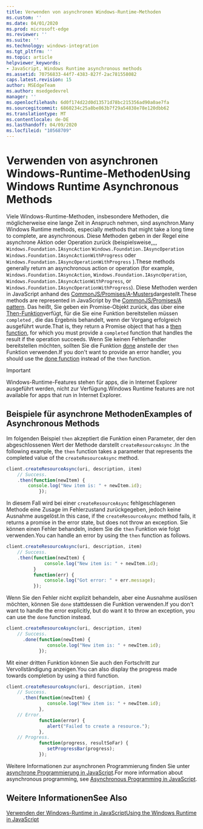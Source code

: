```yaml
---
title: Verwenden von asynchronen Windows-Runtime-Methoden
ms.custom: ''
ms.date: 04/01/2020
ms.prod: microsoft-edge
ms.reviewer: ''
ms.suite: ''
ms.technology: windows-integration
ms.tgt_pltfrm: ''
ms.topic: article
helpviewer_keywords:
- JavaScript, Windows Runtime asynchronous methods
ms.assetid: 70756833-44f7-4383-827f-2ac781558082
caps.latest.revision: 15
author: MSEdgeTeam
ms.author: msedgedevrel
manager: ''
ms.openlocfilehash: 6d0f174d22d0d13571d78bc215356ad90a0ae7fa
ms.sourcegitcommit: 6860234c25a8be863b7f29a54838e78e120dbb62
ms.translationtype: MT
ms.contentlocale: de-DE
ms.lasthandoff: 04/09/2020
ms.locfileid: "10568709"
---
```

# <span data-ttu-id="8fa3c-102">Verwenden von asynchronen Windows-Runtime-Methoden</span><span class="sxs-lookup"><span data-stu-id="8fa3c-102">Using Windows Runtime Asynchronous Methods</span></span>  

<span data-ttu-id="8fa3c-103">Viele Windows-Runtime-Methoden, insbesondere Methoden, die möglicherweise eine lange Zeit in Anspruch nehmen, sind asynchron.</span><span class="sxs-lookup"><span data-stu-id="8fa3c-103">Many Windows Runtime methods, especially methods that might take a long time to complete, are asynchronous.</span></span>  <span data-ttu-id="8fa3c-104">Diese Methoden geben in der Regel eine asynchrone Aktion oder Operation zurück (beispielsweise,,,, `Windows.Foundation.IAsyncAction` `Windows.Foundation.IAsyncOperation` `Windows.Foundation.IAsyncActionWithProgress` oder `Windows.Foundation.IAsyncOperationWithProgress` ).</span><span class="sxs-lookup"><span data-stu-id="8fa3c-104">These methods generally return an asynchronous action or operation (for example, `Windows.Foundation.IAsyncAction`, `Windows.Foundation.IAsyncOperation`, `Windows.Foundation.IAsyncActionWithProgress`, or `Windows.Foundation.IAsyncOperationWithProgress`).</span></span>  <span data-ttu-id="8fa3c-105">Diese Methoden werden in JavaScript anhand des [CommonJS/Promises/A-Musters][CommonjsWikiPromises]dargestellt.</span><span class="sxs-lookup"><span data-stu-id="8fa3c-105">These methods are represented in JavaScript by the [CommonJS/Promises/A pattern][CommonjsWikiPromises].</span></span>  <span data-ttu-id="8fa3c-106">Das heißt, Sie geben ein Promise-Objekt zurück, das über eine [Then-Funktion][PreviousVersionsWindowsAppsBr229728]verfügt, für die Sie eine Funktion bereitstellen müssen `completed` , die das Ergebnis behandelt, wenn der Vorgang erfolgreich ausgeführt wurde.</span><span class="sxs-lookup"><span data-stu-id="8fa3c-106">That is, they return a Promise object that has a [then function][PreviousVersionsWindowsAppsBr229728], for which you must provide a `completed` function that handles the result if the operation succeeds.</span></span>  <span data-ttu-id="8fa3c-107">Wenn Sie keinen Fehlerhandler bereitstellen möchten, sollten Sie die Funktion [done][PreviousVersionsWindowsAppsHr701079] anstelle der `then` Funktion verwenden.</span><span class="sxs-lookup"><span data-stu-id="8fa3c-107">If you don't want to provide an error handler, you should use the [done function][PreviousVersionsWindowsAppsHr701079] instead of the `then` function.</span></span>  

> [!IMPORTANT]
> <span data-ttu-id="8fa3c-108">Windows-Runtime-Features stehen für apps, die in Internet Explorer ausgeführt werden, nicht zur Verfügung.</span><span class="sxs-lookup"><span data-stu-id="8fa3c-108">Windows Runtime features are not available for apps that run in Internet Explorer.</span></span>  

## <span data-ttu-id="8fa3c-109">Beispiele für asynchrone Methoden</span><span class="sxs-lookup"><span data-stu-id="8fa3c-109">Examples of Asynchronous Methods</span></span>  

<span data-ttu-id="8fa3c-110">Im folgenden Beispiel `then` akzeptiert die Funktion einen Parameter, der den abgeschlossenen Wert der Methode darstellt `createResourceAsync` .</span><span class="sxs-lookup"><span data-stu-id="8fa3c-110">In the following example, the `then` function takes a parameter that represents the completed value of the `createResourceAsync` method.</span></span>  

```javascript
client.createResourceAsync(uri, description, item)
    // Success.
    .then(function(newItem) {
        console.log("New item is: " + newItem.id);
            });
```  

<span data-ttu-id="8fa3c-111">In diesem Fall wird bei einer `createResourceAsync` fehlgeschlagenen Methode eine Zusage im Fehlerzustand zurückgegeben, jedoch keine Ausnahme ausgelöst.</span><span class="sxs-lookup"><span data-stu-id="8fa3c-111">In this case, if the `createResourceAsync` method fails, it returns a promise in the error state, but does not throw an exception.</span></span>  <span data-ttu-id="8fa3c-112">Sie können einen Fehler behandeln, indem Sie die `then` Funktion wie folgt verwenden.</span><span class="sxs-lookup"><span data-stu-id="8fa3c-112">You can handle an error by using the `then` function as follows.</span></span>  

```javascript
client.createResourceAsync(uri, description, item)
    // Success.
    .then(function(newItem) {
              console.log("New item is: " + newItem.id);
          }
          function(err) {
              console.log("Got error: " + err.message);
          });
```  

<span data-ttu-id="8fa3c-113">Wenn Sie den Fehler nicht explizit behandeln, aber eine Ausnahme auslösen möchten, können Sie `done` stattdessen die Funktion verwenden.</span><span class="sxs-lookup"><span data-stu-id="8fa3c-113">If you don't want to handle the error explicitly, but do want it to throw an exception, you can use the `done` function instead.</span></span>  

```javascript
client.createResourceAsync(uri, description, item)
    // Success.
      .done(function(newItem) {
               console.log("New item is: " + newItem.id);
            });
```  

<span data-ttu-id="8fa3c-114">Mit einer dritten Funktion können Sie auch den Fortschritt zur Vervollständigung anzeigen.</span><span class="sxs-lookup"><span data-stu-id="8fa3c-114">You can also display the progress made towards completion by using a third function.</span></span>  

```javascript
client.createResourceAsync(uri, description, item)
    // Success.
      .then(function(newItem) {
               console.log("New item is: " + newItem.id);
            },
    // Error.
            function(error) {
               alert("Failed to create a resource.");
            },
    // Progress.
            function(progress, resultSoFar) {
               setProgressBar(progress);
            });
```  

<span data-ttu-id="8fa3c-115">Weitere Informationen zur asynchronen Programmierung finden Sie unter [asynchrone Programmierung in JavaScript][PreviousVersionsWindowsAppsHh700330].</span><span class="sxs-lookup"><span data-stu-id="8fa3c-115">For more information about asynchronous programming, see [Asynchronous Programming in JavaScript][PreviousVersionsWindowsAppsHh700330].</span></span>  

## <span data-ttu-id="8fa3c-116">Weitere Informationen</span><span class="sxs-lookup"><span data-stu-id="8fa3c-116">See Also</span></span>  

[<span data-ttu-id="8fa3c-117">Verwenden der Windows-Runtime in JavaScript</span><span class="sxs-lookup"><span data-stu-id="8fa3c-117">Using the Windows Runtime in JavaScript</span></span>][WindowsRuntimeJavascript]  

<!-- image links -->  

<!-- links -->  

[WindowsRuntimeJavascript]: /microsoft-edge/windows-runtime/using-the-windows-runtime-in-javascript "Verwenden der Windows-Runtime in JavaScript"  

[PreviousVersionsWindowsAppsBr229728]: /previous-versions/windows/apps/br229728(v=win.10) "Promise. then-Methode"  
[PreviousVersionsWindowsAppsHh700330]: /previous-versions/windows/apps/hh700330(v=win.10) "Asynchrone Programmierung in JavaScript (HTML)"
[PreviousVersionsWindowsAppsHr701079]: /previous-versions/windows/apps/hh701079(v=win.10) "Promise. Done-Methode"  

[CommonjsWikiPromises]: http://wiki.commonjs.org/wiki/Promises "Versprechungen | CommonJS spec-wiki"  
